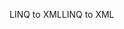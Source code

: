 <span data-ttu-id="24a54-101">LINQ to XML</span><span class="sxs-lookup"><span data-stu-id="24a54-101">LINQ to XML</span></span>